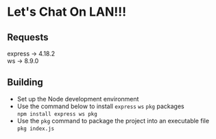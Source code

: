 # Let's Chat On LAN!!!

## Requests
express -> 4.18.2 <br/>
ws -> 8.9.0

## Building
 + Set up the Node development environment
 + Use the command below to install ```express``` ```ws``` ```pkg``` packages <br/>```npm install express ws pkg```
 + Use the ```pkg``` command to package the project into an executable file <br/> ```pkg index.js```
